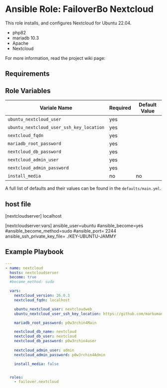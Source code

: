 # Ansible Role: FailoverBo Nextcloud

This role installs, and configures Nextcloud for Ubuntu 22.04.

* php82
* mariadb 10.3
* Apache
* Nextcloud 

For more information, read the project wiki page: 

## Requirements

## Role Variables

| Variale Name | Required | Default Value |
| --- | --- | --- |
| `ubuntu_nextcloud_user` | yes | |
| `ubuntu_nextcloud_user_ssh_key_location` | yes | |
| `nextcloud_fqdn` | yes | |
| `mariadb_root_password` | yes | |
| `nextcloud_db_password` | yes | |
| `nextcloud_admin_user` | yes | |
| `nextcloud_admin_password` | yes | |
| `install_media`| no | no |


A full list of defaults and their values can be found in the `defaults/main.yml`.

## host file

[nextcloudserver]
localhost

[nextcloudserver:vars]
ansible_user=ubuntu
#ansible_become=yes
#ansible_become_method=sudo
#ansible_port= 2244
ansible_ssh_private_key_file= ./KEY-UBUNTU-JAMMY


## Example Playbook


```yml
---
- name: nextcloud
  hosts: nextcloudserver
  become: true
  #become_method: sudo

  vars:
    nextcloud_version: 26.0.3
    nextcloud_fqdn: localhost

    ubuntu_nextcloud_user: nextcloudweb
    ubuntu_nextcloud_user_ssh_key_location: https://github.com/markuman.keys

    mariadb_root_password: p0w3rchin4Main

    nextcloud_db_name: nextcloud
    nextcloud_db_user: nextcloud
    nextcloud_db_password: p0w3rchin4user
    
    nextcloud_admin_user: admin
    nextcloud_admin_password: p0w3rchin4Admin

    install_media: false


  roles:
    - failover.nextcloud


```

